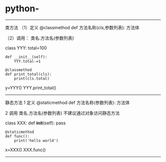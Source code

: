 # python-
----------------------------------------------------------------------------
类方法
（1）定义
@classmethod
def 方法名称(cls,参数列表):
  方法体

（2）调用：
类名.方法名(参数列表)

class YYY:
    total=100

    def __init__(self):
        YYY.total-=1

    @classmethod
    def print_total(cls):
        print(cls.total)

y=YYY()
YYY.print_total()

----------------------------------------------------------------------------
静态方法
1 定义
@staticmethod
def 方法名称(参数列表):
  方法体

2 调用
类名.方法名(参数列表)
不建议通过对象访问静态方法

class XXX:
    def __init__(self):
        pass

    @staticmethod
    def func():
        print('hello world')


x=XXX()
XXX.func()

----------------------------------------------------------------------------
















































